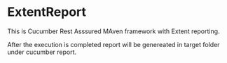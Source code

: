 # ExtentReport
This is Cucumber Rest Asssured MAven framework with Extent reporting.

After the execution is completed report will be genereated in target folder under cucumber report.
